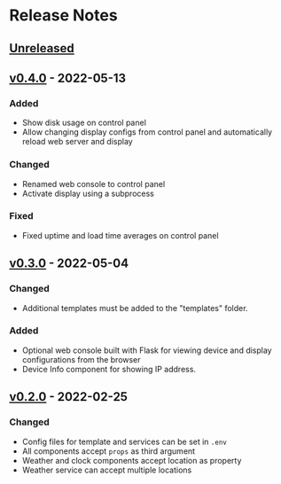 # Release Notes

## [Unreleased](https://github.com/aalcala07/home_dashboard/compare/v0.3.0...0.x)


## [v0.4.0](https://github.com/aalcala07/home_dashboard/compare/v0.3.0...v0.4.0) - 2022-05-13

### Added

- Show disk usage on control panel
- Allow changing display configs from control panel and automatically reload web server and display

### Changed

- Renamed web console to control panel
- Activate display using a subprocess

### Fixed

- Fixed uptime and load time averages on control panel


## [v0.3.0](https://github.com/aalcala07/home_dashboard/compare/v0.2.0...v0.3.0) - 2022-05-04

### Changed

- Additional templates must be added to the "templates" folder.

### Added

- Optional web console built with Flask for viewing device and display configurations from the browser
- Device Info component for showing IP address.


## [v0.2.0](https://github.com/aalcala07/home_dashboard/compare/v0.1.0...v0.2.0) - 2022-02-25

### Changed

- Config files for template and services can be set in `.env`
- All components accept `props` as third argument
- Weather and clock components accept location as property
- Weather service can accept multiple locations